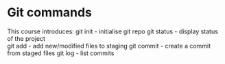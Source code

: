 # Git commands

This course introduces:
git init    - initialise git repo
git status  - display status of the project  
git add     - add new/modified files to staging
git commit  - create a commit from staged files
git log     - list commits
